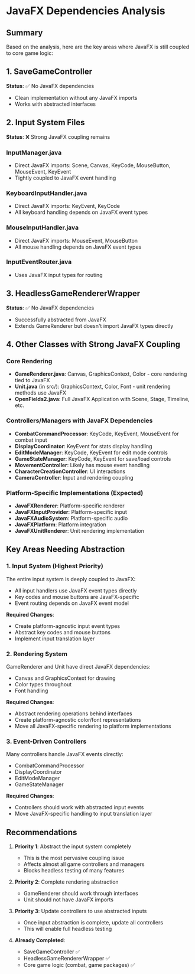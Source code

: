 # JavaFX Dependencies Analysis

## Summary
Based on the analysis, here are the key areas where JavaFX is still coupled to core game logic:

## 1. SaveGameController
**Status**: ✅ No JavaFX dependencies
- Clean implementation without any JavaFX imports
- Works with abstracted interfaces

## 2. Input System Files
**Status**: ❌ Strong JavaFX coupling remains

### InputManager.java
- Direct JavaFX imports: Scene, Canvas, KeyCode, MouseButton, MouseEvent, KeyEvent
- Tightly coupled to JavaFX event handling

### KeyboardInputHandler.java
- Direct JavaFX imports: KeyEvent, KeyCode
- All keyboard handling depends on JavaFX event types

### MouseInputHandler.java
- Direct JavaFX imports: MouseEvent, MouseButton
- All mouse handling depends on JavaFX event types

### InputEventRouter.java
- Uses JavaFX input types for routing

## 3. HeadlessGameRendererWrapper
**Status**: ✅ No JavaFX dependencies
- Successfully abstracted from JavaFX
- Extends GameRenderer but doesn't import JavaFX types directly

## 4. Other Classes with Strong JavaFX Coupling

### Core Rendering
- **GameRenderer.java**: Canvas, GraphicsContext, Color - core rendering tied to JavaFX
- **Unit.java** (in src/): GraphicsContext, Color, Font - unit rendering methods use JavaFX
- **OpenFields2.java**: Full JavaFX Application with Scene, Stage, Timeline, etc.

### Controllers/Managers with JavaFX Dependencies
- **CombatCommandProcessor**: KeyCode, KeyEvent, MouseEvent for combat input
- **DisplayCoordinator**: KeyEvent for stats display handling
- **EditModeManager**: KeyCode, KeyEvent for edit mode controls
- **GameStateManager**: KeyCode, KeyEvent for save/load controls
- **MovementController**: Likely has mouse event handling
- **CharacterCreationController**: UI interactions
- **CameraController**: Input and rendering coupling

### Platform-Specific Implementations (Expected)
- **JavaFXRenderer**: Platform-specific renderer
- **JavaFXInputProvider**: Platform-specific input
- **JavaFXAudioSystem**: Platform-specific audio
- **JavaFXPlatform**: Platform integration
- **JavaFXUnitRenderer**: Unit rendering implementation

## Key Areas Needing Abstraction

### 1. Input System (Highest Priority)
The entire input system is deeply coupled to JavaFX:
- All input handlers use JavaFX event types directly
- Key codes and mouse buttons are JavaFX-specific
- Event routing depends on JavaFX event model

**Required Changes**:
- Create platform-agnostic input event types
- Abstract key codes and mouse buttons
- Implement input translation layer

### 2. Rendering System
GameRenderer and Unit have direct JavaFX dependencies:
- Canvas and GraphicsContext for drawing
- Color types throughout
- Font handling

**Required Changes**:
- Abstract rendering operations behind interfaces
- Create platform-agnostic color/font representations
- Move all JavaFX-specific rendering to platform implementations

### 3. Event-Driven Controllers
Many controllers handle JavaFX events directly:
- CombatCommandProcessor
- DisplayCoordinator
- EditModeManager
- GameStateManager

**Required Changes**:
- Controllers should work with abstracted input events
- Move JavaFX-specific handling to input translation layer

## Recommendations

1. **Priority 1**: Abstract the input system completely
   - This is the most pervasive coupling issue
   - Affects almost all game controllers and managers
   - Blocks headless testing of many features

2. **Priority 2**: Complete rendering abstraction
   - GameRenderer should work through interfaces
   - Unit should not have JavaFX imports

3. **Priority 3**: Update controllers to use abstracted inputs
   - Once input abstraction is complete, update all controllers
   - This will enable full headless testing

4. **Already Completed**: 
   - SaveGameController ✅
   - HeadlessGameRendererWrapper ✅
   - Core game logic (combat, game packages) ✅